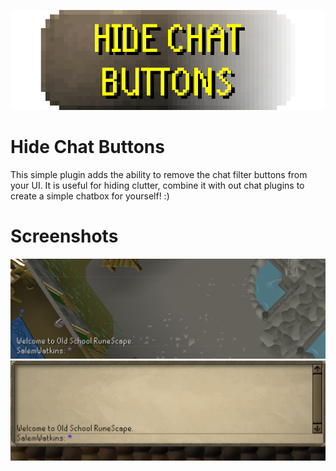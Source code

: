 ![LOGO](https://github.com/salemwatkins/HideChatButtons/blob/master/HCB.png)
# Hide Chat Buttons
This simple plugin adds the ability to remove the chat filter buttons from your UI.
It is useful for hiding clutter, combine it with out chat plugins to create a simple chatbox for yourself! :)

# Screenshots
![Screenshot1](https://github.com/salemwatkins/HideChatButtons/blob/master/screenshot1.png)
![Screenshot2](https://github.com/salemwatkins/HideChatButtons/blob/master/screenshot2.png)
